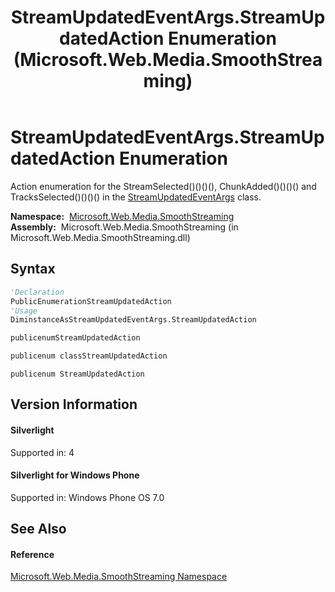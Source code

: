 ﻿---
title: StreamUpdatedEventArgs.StreamUpdatedAction Enumeration (Microsoft.Web.Media.SmoothStreaming)
TOCTitle: StreamUpdatedEventArgs.StreamUpdatedAction Enumeration
ms:assetid: T:Microsoft.Web.Media.SmoothStreaming.StreamUpdatedEventArgs.StreamUpdatedAction
ms:mtpsurl: https://msdn.microsoft.com/en-us/library/microsoft.web.media.smoothstreaming.streamupdatedeventargs.streamupdatedaction(v=VS.90)
ms:contentKeyID: 31469245
ms.date: 05/02/2012
mtps_version: v=VS.90
f1_keywords:
- Microsoft.Web.Media.SmoothStreaming.StreamUpdatedEventArgs.StreamUpdatedAction
- Microsoft.Web.Media.SmoothStreaming.StreamUpdatedEventArgs.StreamUpdatedAction.ChunkAdded
- Microsoft.Web.Media.SmoothStreaming.StreamUpdatedEventArgs.StreamUpdatedAction.ChunkRemoved
- Microsoft.Web.Media.SmoothStreaming.StreamUpdatedEventArgs.StreamUpdatedAction.StreamDeselected
- Microsoft.Web.Media.SmoothStreaming.StreamUpdatedEventArgs.StreamUpdatedAction.StreamSelected
dev_langs:
- CSharp
- JScript
- VB
- c++
api_location:
- Microsoft.Web.Media.SmoothStreaming.dll
api_name:
- Microsoft.Web.Media.SmoothStreaming.StreamUpdatedAction
- Microsoft.Web.Media.SmoothStreaming.StreamUpdatedEventArgs.StreamUpdatedAction.ChunkAdded
- Microsoft.Web.Media.SmoothStreaming.StreamUpdatedEventArgs.StreamUpdatedAction.StreamSelected
- Microsoft.Web.Media.SmoothStreaming.StreamUpdatedEventArgs.StreamUpdatedAction.ChunkRemoved
- Microsoft.Web.Media.SmoothStreaming.StreamUpdatedEventArgs.StreamUpdatedAction.StreamDeselected
api_type:
- Managed
topic_type:
- apiref
- kbSyntax
product_family_name: VS
ROBOTS: INDEX,FOLLOW
---

# StreamUpdatedEventArgs.StreamUpdatedAction Enumeration

Action enumeration for the StreamSelected()()()(), ChunkAdded()()()() and TracksSelected()()()() in the [StreamUpdatedEventArgs](streamupdatedeventargs-class-microsoft-web-media-smoothstreaming_1.md) class.

**Namespace:**  [Microsoft.Web.Media.SmoothStreaming](microsoft-web-media-smoothstreaming-namespace_1.md)  
**Assembly:**  Microsoft.Web.Media.SmoothStreaming (in Microsoft.Web.Media.SmoothStreaming.dll)

## Syntax

``` vb
'Declaration
PublicEnumerationStreamUpdatedAction
'Usage
DiminstanceAsStreamUpdatedEventArgs.StreamUpdatedAction
```

``` csharp
publicenumStreamUpdatedAction
```

``` c++
publicenum classStreamUpdatedAction
```

``` jscript
publicenum StreamUpdatedAction
```

## Version Information

#### Silverlight

Supported in: 4  

#### Silverlight for Windows Phone

Supported in: Windows Phone OS 7.0  

## See Also

#### Reference

[Microsoft.Web.Media.SmoothStreaming Namespace](microsoft-web-media-smoothstreaming-namespace_1.md)

